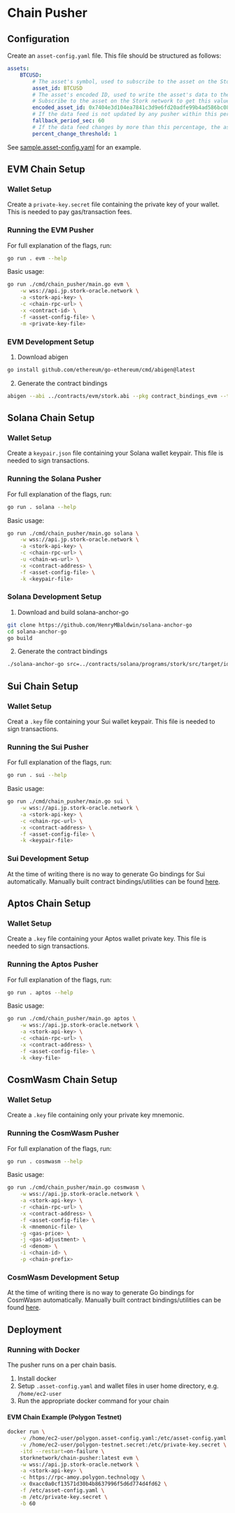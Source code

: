 # Chain Pusher

## Configuration

Create an `asset-config.yaml` file. This file should be structured as follows:

```yaml
assets:
    BTCUSD:
        # The asset's symbol, used to subscribe to the asset on the Stork network
        asset_id: BTCUSD
        # The asset's encoded ID, used to write the asset's data to the Stork contract. This is the keccak256 hash of the asset's symbol
        # Subscribe to the asset on the Stork network to get this value
        encoded_asset_id: 0x7404e3d104ea7841c3d9e6fd20adfe99b4ad586bc08d8f3bd3afef894cf184de
        # If the data feed is not updated by any pusher within this period the asset should be added to the batched updates
        fallback_period_sec: 60
        # If the data feed changes by more than this percentage, the asset should be added to the batched updates
        percent_change_threshold: 1
```

See [sample.asset-config.yaml](../sample.asset-config.yaml) for an example.

## EVM Chain Setup

### Wallet Setup
Create a `private-key.secret` file containing the private key of your wallet. This is needed to pay gas/transaction fees.

### Running the EVM Pusher
For full explanation of the flags, run:
```bash
go run . evm --help
```

Basic usage:
```bash
go run ./cmd/chain_pusher/main.go evm \
    -w wss://api.jp.stork-oracle.network \
    -a <stork-api-key> \
    -c <chain-rpc-url> \
    -x <contract-id> \
    -f <asset-config-file> \
    -m <private-key-file>
```

### EVM Development Setup
1. Download abigen
```bash
go install github.com/ethereum/go-ethereum/cmd/abigen@latest
```

2. Generate the contract bindings
```bash
abigen --abi ../contracts/evm/stork.abi --pkg contract_bindings_evm --type StorkContract --out lib/chain_pusher/contract_bindings/evm/stork_evm_contract.go
```

## Solana Chain Setup

### Wallet Setup
Create a `keypair.json` file containing your Solana wallet keypair. This file is needed to sign transactions.

### Running the Solana Pusher
For full explanation of the flags, run:
```bash
go run . solana --help
```

Basic usage:
```bash
go run ./cmd/chain_pusher/main.go solana \
    -w wss://api.jp.stork-oracle.network \
    -a <stork-api-key> \
    -c <chain-rpc-url> \
    -u <chain-ws-url> \
    -x <contract-address> \
    -f <asset-config-file> \
    -k <keypair-file>
```

### Solana Development Setup
1. Download and build solana-anchor-go
```bash
git clone https://github.com/HenryMBaldwin/solana-anchor-go
cd solana-anchor-go
go build
```

2. Generate the contract bindings
```bash
./solana-anchor-go src=../contracts/solana/programs/stork/src/target/idl
```

## Sui Chain Setup

### Wallet Setup
Creat a `.key` file containing your Sui wallet keypair. This file is needed to sign transactions.

### Running the Sui Pusher
For full explanation of the flags, run:
```bash
go run . sui --help
```

Basic usage:
```bash
go run ./cmd/chain_pusher/main.go sui \
    -w wss://api.jp.stork-oracle.network \
    -a <stork-api-key> \
    -c <chain-rpc-url> \
    -x <contract-address> \
    -f <asset-config-file> \
    -k <keypair-file>
```

### Sui Development Setup
At the time of writing there is no way to generate Go bindings for Sui automatically. Manually built contract bindings/utilities can be found [here](../lib/chain_pusher/contract_bindings/sui/stork_sui_contract.go).

## Aptos Chain Setup

### Wallet Setup
Create a `.key` file containing your Aptos wallet private key. This file is needed to sign transactions.

### Running the Aptos Pusher
For full explanation of the flags, run:
```bash
go run . aptos --help
```

Basic usage:
```bash
go run ./cmd/chain_pusher/main.go aptos \
    -w wss://api.jp.stork-oracle.network \
    -a <stork-api-key> \
    -c <chain-rpc-url> \
    -x <contract-address> \
    -f <asset-config-file> \
    -k <key-file>
```

## CosmWasm Chain Setup

### Wallet Setup
Create a `.key` file containing only your private key mnemonic.

### Running the CosmWasm Pusher
For full explanation of the flags, run:
```bash
go run . cosmwasm --help
```

Basic usage:
```bash
go run ./cmd/chain_pusher/main.go cosmwasm \
    -w wss://api.jp.stork-oracle.network \
    -a <stork-api-key> \
    -r <chain-rpc-url> \
    -x <contract-address> \
    -f <asset-config-file> \
    -k <mnemonic-file> \
    -g <gas-price> \
    -j <gas-adjustment> \
    -d <denom> \
    -i <chain-id> \
    -p <chain-prefix>
```

### CosmWasm Development Setup
At the time of writing there is no way to generate Go bindings for CosmWasm automatically. Manually built contract bindings/utilities can be found [here](../lib/chain_pusher/contract_bindings/cosmwasm/stork_cosmwasm_contract.go).

## Deployment
### Running with Docker
The pusher runs on a per chain basis.

1. Install docker
2. Setup `.asset-config.yaml` and wallet files in user home directory, e.g. `/home/ec2-user`
3. Run the appropriate docker command for your chain

#### EVM Chain Example (Polygon Testnet)
```bash
docker run \
    -v /home/ec2-user/polygon.asset-config.yaml:/etc/asset-config.yaml \
    -v /home/ec2-user/polygon-testnet.secret:/etc/private-key.secret \
    -itd --restart=on-failure \
    storknetwork/chain-pusher:latest evm \
    -w wss://api.jp.stork-oracle.network \
    -a <stork-api-key> \
    -c https://rpc-amoy.polygon.technology \
    -x 0xacc0a0cf13571d30b4b8637996f5d6d774d4fd62 \
    -f /etc/asset-config.yaml \
    -m /etc/private-key.secret \
    -b 60
```
